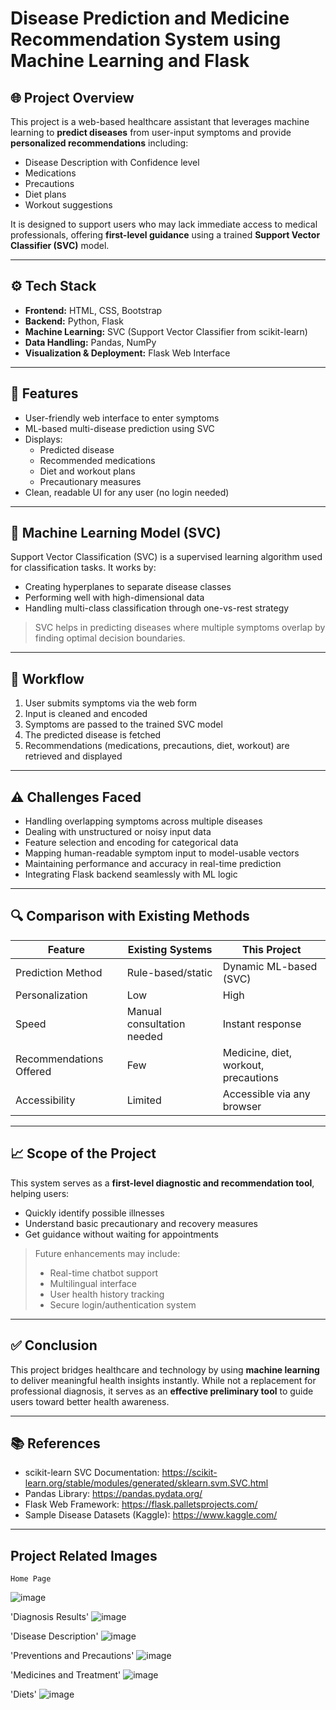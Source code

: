 
# Disease Prediction and Medicine Recommendation System using Machine Learning and Flask

## 🌐 Project Overview

This project is a web-based healthcare assistant that leverages machine learning to **predict diseases** from user-input symptoms and provide **personalized recommendations** including:
- Disease Description with Confidence level
-  Medications
- Precautions
- Diet plans
- Workout suggestions


It is designed to support users who may lack immediate access to medical professionals, offering **first-level guidance** using a trained **Support Vector Classifier (SVC)** model.

---

## ⚙️ Tech Stack

- **Frontend:** HTML, CSS, Bootstrap
- **Backend:** Python, Flask
- **Machine Learning:** SVC (Support Vector Classifier from scikit-learn)
- **Data Handling:** Pandas, NumPy
- **Visualization & Deployment:** Flask Web Interface

---

## 📌 Features

- User-friendly web interface to enter symptoms
- ML-based multi-disease prediction using SVC
- Displays:
  - Predicted disease
  - Recommended medications
  - Diet and workout plans
  - Precautionary measures
- Clean, readable UI for any user (no login needed)

---

## 🧠 Machine Learning Model (SVC)

Support Vector Classification (SVC) is a supervised learning algorithm used for classification tasks. It works by:
- Creating hyperplanes to separate disease classes
- Performing well with high-dimensional data
- Handling multi-class classification through one-vs-rest strategy

> SVC helps in predicting diseases where multiple symptoms overlap by finding optimal decision boundaries.

---

## 🔁 Workflow

1. User submits symptoms via the web form
2. Input is cleaned and encoded
3. Symptoms are passed to the trained SVC model
4. The predicted disease is fetched
5. Recommendations (medications, precautions, diet, workout) are retrieved and displayed

---

## ⚠️ Challenges Faced

- Handling overlapping symptoms across multiple diseases
- Dealing with unstructured or noisy input data
- Feature selection and encoding for categorical data
- Mapping human-readable symptom input to model-usable vectors
- Maintaining performance and accuracy in real-time prediction
- Integrating Flask backend seamlessly with ML logic

---

## 🔍 Comparison with Existing Methods

| Feature                  | Existing Systems           | This Project                           |
|--------------------------|----------------------------|----------------------------------------|
| Prediction Method        | Rule-based/static          | Dynamic ML-based (SVC)                 |
| Personalization          | Low                        | High                                   |
| Speed                    | Manual consultation needed | Instant response                       |
| Recommendations Offered | Few                        | Medicine, diet, workout, precautions   |
| Accessibility            | Limited                    | Accessible via any browser             |

---

## 📈 Scope of the Project

This system serves as a **first-level diagnostic and recommendation tool**, helping users:
- Quickly identify possible illnesses
- Understand basic precautionary and recovery measures
- Get guidance without waiting for appointments

> Future enhancements may include:
> - Real-time chatbot support
> - Multilingual interface
> - User health history tracking
> - Secure login/authentication system

---

## ✅ Conclusion

This project bridges healthcare and technology by using **machine learning** to deliver meaningful health insights instantly. While not a replacement for professional diagnosis, it serves as an **effective preliminary tool** to guide users toward better health awareness.

---

## 📚 References

- scikit-learn SVC Documentation: https://scikit-learn.org/stable/modules/generated/sklearn.svm.SVC.html
- Pandas Library: https://pandas.pydata.org/
- Flask Web Framework: https://flask.palletsprojects.com/
- Sample Disease Datasets (Kaggle): https://www.kaggle.com/

---

 ## Project Related Images
`Home Page`

![image](https://github.com/abhiram-1729/Disease-prediction-medicine-and-health-recommendation-using-machine-learning-and-flask-/blob/main/project%20images/homepage.png)

'Diagnosis Results'
![image](https://github.com/abhiram-1729/Disease-prediction-medicine-and-health-recommendation-using-machine-learning-and-flask-/blob/main/project%20images/2025-05-02%20-%2012_11_33%20-%20HealthSync%20-%20Healthcare%20Center.png)

'Disease Description'
![image](https://github.com/abhiram-1729/Disease-prediction-medicine-and-health-recommendation-using-machine-learning-and-flask-/blob/main/project%20images/2025-05-02%20-%2012_12_36%20-%20HealthSync%20-%20Healthcare%20Center.png)

'Preventions and Precautions'
![image](https://github.com/abhiram-1729/Disease-prediction-medicine-and-health-recommendation-using-machine-learning-and-flask-/blob/main/project%20images/2025-05-02%20-%2012_12_56%20-%20HealthSync%20-%20Healthcare%20Center.png)

'Medicines and Treatment'
![image](https://github.com/abhiram-1729/Disease-prediction-medicine-and-health-recommendation-using-machine-learning-and-flask-/blob/main/project%20images/2025-05-02%20-%2012_13_08%20-%20HealthSync%20-%20Healthcare%20Center.png)

'Diets'
![image](https://github.com/abhiram-1729/Disease-prediction-medicine-and-health-recommendation-using-machine-learning-and-flask-/blob/main/project%20images/2025-05-02%20-%2012_13_33%20-%20HealthSync%20-%20Healthcare%20Center.png)






